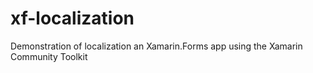 # xf-localization
Demonstration of localization an Xamarin.Forms app using the Xamarin Community Toolkit
